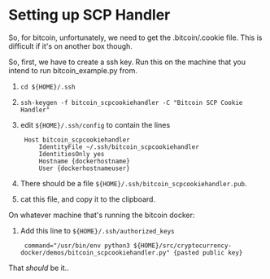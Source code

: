 # Setting up SCP Handler

So, for bitcoin, unfortunately, we need to get the .bitcoin/.cookie file. This is difficult if it's on another box though.

So, first, we have to create a ssh key. Run this on the machine that you intend to run bitcoin_example.py from.

1. `cd ${HOME}/.ssh`
2. `ssh-keygen -f bitcoin_scpcookiehandler -C "Bitcoin SCP Cookie Handler"`
3. edit `${HOME}/.ssh/config` to contain the lines

        Host bitcoin_scpcookiehandler
            IdentityFile ~/.ssh/bitcoin_scpcookiehandler
            IdentitiesOnly yes
            Hostname {dockerhostname}
            User {dockerhostnameuser}
 4. There should be a file `${HOME}/.ssh/bitcoin_scpcookiehandler.pub`.
 5. cat this file, and copy it to the clipboard.

On whatever machine that's running the bitcoin docker:

1. Add this line to `${HOME}/.ssh/authorized_keys`

        command="/usr/bin/env python3 ${HOME}/src/cryptocurrency-docker/demos/bitcoin_scpcookiehandler.py" {pasted public key}

That _should_ be it..
